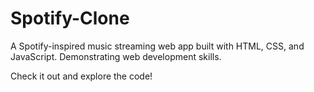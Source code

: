 # Spotify-Clone
A Spotify-inspired music streaming web app built with HTML, CSS, and JavaScript.
Demonstrating web development skills. 

Check it out and explore the code!
